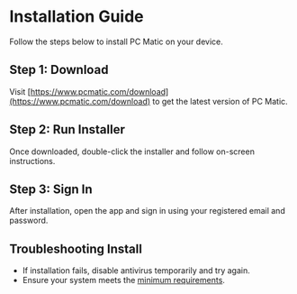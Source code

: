 # Installation Guide

Follow the steps below to install PC Matic on your device.

## Step 1: Download

Visit [https://www.pcmatic.com/download](https://www.pcmatic.com/download) to get the latest version of PC Matic.

## Step 2: Run Installer

Once downloaded, double-click the installer and follow on-screen instructions.

## Step 3: Sign In

After installation, open the app and sign in using your registered email and password.

## Troubleshooting Install

- If installation fails, disable antivirus temporarily and try again.
- Ensure your system meets the [minimum requirements](https://www.pcmatic.com/support/requirements).
